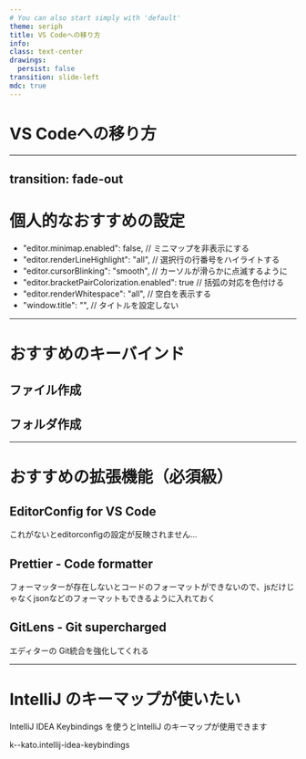 ```yaml
---
# You can also start simply with 'default'
theme: seriph
title: VS Codeへの移り方
info: 
class: text-center
drawings:
  persist: false
transition: slide-left
mdc: true
---
```


# VS Codeへの移り方

---
transition: fade-out
---

# 個人的なおすすめの設定

- "editor.minimap.enabled": false, // ミニマップを非表示にする
- "editor.renderLineHighlight": "all", // 選択行の行番号をハイライトする
- "editor.cursorBlinking": "smooth", // カーソルが滑らかに点滅するように
- "editor.bracketPairColorization.enabled": true // 括弧の対応を色付ける
- "editor.renderWhitespace": "all", // 空白を表示する
- "window.title": "", // タイトルを設定しない

---

# おすすめのキーバインド

## ファイル作成

## フォルダ作成


---


# おすすめの拡張機能（必須級）

## EditorConfig for VS Code

これがないとeditorconfigの設定が反映されません...

## Prettier - Code formatter
  
フォーマッターが存在しないとコードのフォーマットができないので、jsだけじゃなくjsonなどのフォーマットもできるように入れておく

## GitLens - Git supercharged

エディターの Git統合を強化してくれる

---

# IntelliJ のキーマップが使いたい

IntelliJ IDEA Keybindings を使うとIntelliJ のキーマップが使用できます  

k--kato.intellij-idea-keybindings  
